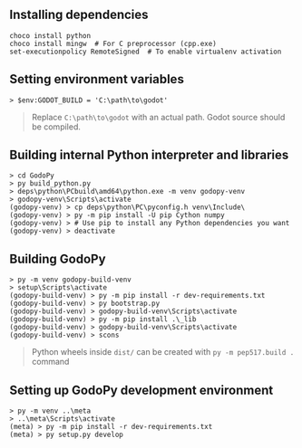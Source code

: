 ## Installing dependencies

```
choco install python
choco install mingw  # For C preprocessor (cpp.exe)
set-executionpolicy RemoteSigned  # To enable virtualenv activation
```

## Setting environment variables
```
> $env:GODOT_BUILD = 'C:\path\to\godot'
```
> Replace `C:\path\to\godot` with an actual path. Godot source should be compiled.


## Building internal Python interpreter and libraries
```
> cd GodoPy
> py build_python.py
> deps\python\PCbuild\amd64\python.exe -m venv godopy-venv
> godopy-venv\Scripts\activate
(godopy-venv) > cp deps\python\PC\pyconfig.h venv\Include\
(godopy-venv) > py -m pip install -U pip Cython numpy
(godopy-venv) > # Use pip to install any Python dependencies you want
(godopy-venv) > deactivate
```


## Building GodoPy
```
> py -m venv godopy-build-venv
> setup\Scripts\activate
(godopy-build-venv) > py -m pip install -r dev-requirements.txt
(godopy-build-venv) > py bootstrap.py
(godopy-build-venv) > godopy-build-venv\Scripts\activate
(godopy-build-venv) > py -m pip install .\_lib
(godopy-build-venv) > godopy-build-venv\Scripts\activate
(godopy-build-venv) > scons
```
> Python wheels inside `dist/` can be created with `py -m pep517.build .` command

## Setting up GodoPy development environment
```
> py -m venv ..\meta
> ..\meta\Scripts\activate
(meta) > py -m pip install -r dev-requirements.txt
(meta) > py setup.py develop
```
